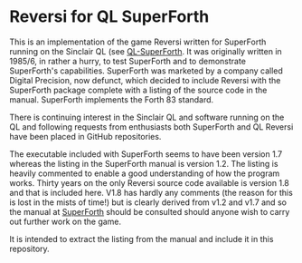 # Reversi for QL SuperForth #
This is an implementation of the game Reversi written for SuperForth running on the Sinclair QL (see [QL-SuperForth](https://github.com/gerryjackson/QL-SuperForth). It was originally written in 1985/6, in rather a hurry, to test SuperForth and to demonstrate SuperForth's capabilities. SuperForth was marketed by a company called Digital Precision, now defunct, which decided to include Reversi with the SuperForth package complete with a listing of the source code in the manual. SuperForth implements the Forth 83 standard.

There is continuing interest in the Sinclair QL and software running on the QL and following requests from enthusiasts both SuperForth and QL Reversi have been placed in GitHub repositories.

The executable included with SuperForth seems to have been version 1.7 whereas the listing in the SuperForth manual is version 1.2. The listing is heavily commented to enable a good understanding of how the program works. Thirty years on the only Reversi source code available is version 1.8 and that is included here. V1.8 has hardly any comments (the reason for this is lost in the mists of time!) but is clearly derived from v1.2 and v1.7 and so the manual at [SuperForth](https://github.com/gerryjackson/QL-SuperForth) should be consulted should anyone wish to carry out further work on the game. 

It is intended to extract the listing from the manual and include it in this repository.
